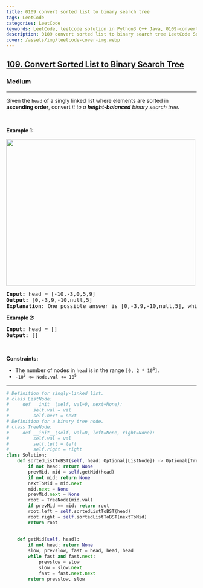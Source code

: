 ```yaml
---
title: 0109 convert sorted list to binary search tree
tags: LeetCode
categories: LeetCode
keywords: LeetCode, leetcode solution in Python3 C++ Java, 0109-convert-sorted-list-to-binary-search-tree solution
description: 0109 convert sorted list to binary search tree LeetCode Solution Explained
cover: /assets/img/leetcode-cover-img.webp
---
```



<h2><a href="https://leetcode.com/problems/convert-sorted-list-to-binary-search-tree/">109. Convert Sorted List to Binary Search Tree</a></h2><h3>Medium</h3><hr><div><p>Given the <code>head</code> of a singly linked list where elements are sorted in <strong>ascending order</strong>, convert <em>it to a </em><span data-keyword="height-balanced"><strong><em>height-balanced</em></strong></span> <em>binary search tree</em>.</p>

<p>&nbsp;</p>
<p><strong class="example">Example 1:</strong></p>
<img alt="" src="https://assets.leetcode.com/uploads/2020/08/17/linked.jpg" style="width: 500px; height: 388px;">
<pre><strong>Input:</strong> head = [-10,-3,0,5,9]
<strong>Output:</strong> [0,-3,9,-10,null,5]
<strong>Explanation:</strong> One possible answer is [0,-3,9,-10,null,5], which represents the shown height balanced BST.
</pre>

<p><strong class="example">Example 2:</strong></p>

<pre><strong>Input:</strong> head = []
<strong>Output:</strong> []
</pre>

<p>&nbsp;</p>
<p><strong>Constraints:</strong></p>

<ul>
	<li>The number of nodes in <code>head</code> is in the range <code>[0, 2 * 10<sup>4</sup>]</code>.</li>
	<li><code>-10<sup>5</sup> &lt;= Node.val &lt;= 10<sup>5</sup></code></li>
</ul>
</div>

---




```python
# Definition for singly-linked list.
# class ListNode:
#     def __init__(self, val=0, next=None):
#         self.val = val
#         self.next = next
# Definition for a binary tree node.
# class TreeNode:
#     def __init__(self, val=0, left=None, right=None):
#         self.val = val
#         self.left = left
#         self.right = right
class Solution:
    def sortedListToBST(self, head: Optional[ListNode]) -> Optional[TreeNode]:
        if not head: return None
        prevMid, mid = self.getMid(head)
        if not mid: return None
        nextToMid = mid.next
        mid.next = None
        prevMid.next = None
        root = TreeNode(mid.val)
        if prevMid == mid: return root
        root.left = self.sortedListToBST(head)
        root.right = self.sortedListToBST(nextToMid)
        return root
        
    
    def getMid(self, head):
        if not head: return None
        slow, prevslow, fast = head, head, head
        while fast and fast.next:
            prevslow = slow
            slow = slow.next
            fast = fast.next.next
        return prevslow, slow
```
